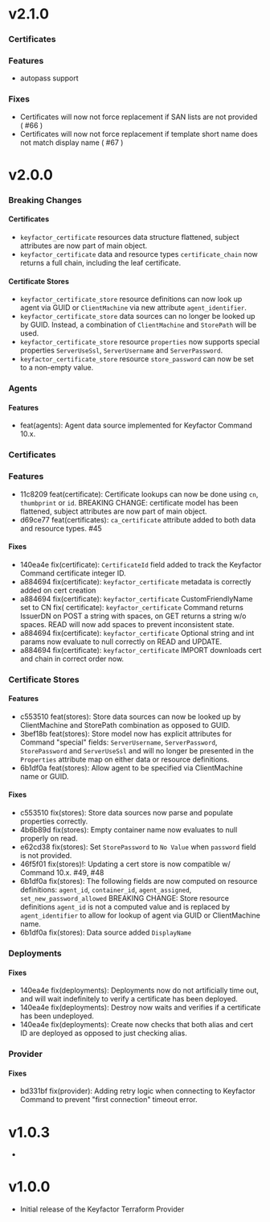 # v2.1.0
### Certificates

### Features
- autopass support

### Fixes
- Certificates will now not force replacement if SAN lists are not provided ( #66 )
- Certificates will now not force replacement if template short name does not match display name ( #67 )


# v2.0.0

### Breaking Changes

#### Certificates
* `keyfactor_certificate` resources data structure flattened, subject attributes are now part of main object.
* `keyfactor_certificate` data and resource types `certificate_chain` now returns a full chain, including the leaf
  certificate.

#### Certificate Stores
* `keyfactor_certificate_store` resource definitions can now look up agent via GUID or `ClientMachine` via new
  attribute `agent_identifier`.
* `keyfactor_certificate_store` data sources can no longer be looked up by GUID. Instead, a combination
  of `ClientMachine` and `StorePath` will be used.
* `keyfactor_certificate_store` resource `properties` now supports special properties `ServerUseSsl`, `ServerUsername`
  and `ServerPassword`.
* `keyfactor_certificate_store` resource `store_password` can now be set to a non-empty value.

### Agents

#### Features
* feat(agents): Agent data source implemented for Keyfactor Command 10.x.

### Certificates

### Features
* 11c8209 feat(certificate): Certificate lookups can now be done using `cn`, `thumbprint` or `id`. BREAKING CHANGE:
  certificate model has been flattened, subject attributes are now part of main object.
* d69ce77 feat(certificates): `ca_certificate` attribute added to both data and resource types. #45
#### Fixes
* 140ea4e fix(certificate): `CertificateId` field added to track the Keyfactor Command certificate integer ID.
* a884694 fix(certificate): `keyfactor_certificate` metadata is correctly added on cert creation
* a884694 fix(certificate): `keyfactor_certificate` CustomFriendlyName set to CN fix(
  certificate): `keyfactor_certificate` Command returns IssuerDN on POST a string with spaces, on GET returns a string
  w/o spaces. READ will now add spaces to prevent inconsistent state.
* a884694 fix(certificate): `keyfactor_certificate` Optional string and int params now evaluate to null correctly on
  READ and UPDATE.
* a884694 fix(certificate): `keyfactor_certificate` IMPORT downloads cert and chain in correct order now.

### Certificate Stores

#### Features

* c553510 feat(stores): Store data sources can now be looked up by ClientMachine and StorePath combination as opposed to
  GUID.
* 3bef18b feat(stores): Store model now has explicit attributes for Command "special"
  fields: `ServerUsername`, `ServerPassword`, `StorePassword` and `ServerUseSsl` and will no longer be presented in
  the `Properties` attribute map on either data or resource definitions.
* 6b1df0a feat(stores): Allow agent to be specified via ClientMachine name or GUID.

#### Fixes

* c553510 fix(stores): Store data sources now parse and populate properties correctly.
* 4b6b89d fix(stores): Empty container name now evaluates to null properly on read.
* e62cd38 fix(stores): Set `StorePassword` to `No Value` when `password` field is not provided.
* 46f5f01 fix(stores)!: Updating a cert store is now compatible w/ Command 10.x. #49, #48
* 6b1df0a fix(stores): The following fields are now computed on resource
  definitions: `agent_id`, `container_id`, `agent_assigned`, `set_new_password_allowed` BREAKING CHANGE: Store resource
  definitions `agent_id` is not a computed value and is replaced by `agent_identifier` to allow for lookup of agent via
  GUID or ClientMachine name.
* 6b1df0a fix(stores): Data source added `DisplayName`

### Deployments

#### Fixes

* 140ea4e fix(deployments): Deployments now do not artificially time out, and will wait indefinitely to verify a
  certificate has been deployed.
* 140ea4e fix(deployments): Destroy now waits and verifies if a certificate has been undeployed.
* 140ea4e fix(deployments): Create now checks that both alias and cert ID are deployed as opposed to just checking
  alias.

### Provider

#### Fixes
* bd331bf fix(provider): Adding retry logic when connecting to Keyfactor Command to prevent "first connection" timeout 
error.

# v1.0.3
- 

# v1.0.0
- Initial release of the Keyfactor Terraform Provider